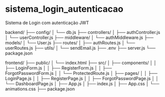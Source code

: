 # sistema_login_autenticacao
Sistema de Login com autenticação JWT

backend/
├── config/
│   └── db.js
├── controllers/
│   ├── authController.js
│   └── userController.js
├── middleware/
│   └── authMiddleware.js
├── models/
│   └── User.js
├── routes/
│   ├── authRoutes.js
│   └── userRoutes.js
├── utils/
│   └── sendEmail.js
├── .env
├── server.js
└── package.json

frontend/
├── public/
│   └── index.html
├── src/
│   ├── components/
│   │   ├── LoginForm.js
│   │   ├── RegisterForm.js
│   │   ├── ForgotPasswordForm.js
│   │   └── ProtectedRoute.js
│   ├── pages/
│   │   ├── LoginPage.js
│   │   ├── RegisterPage.js
│   │   ├── ForgotPasswordPage.js
│   │   └── DashboardPage.js
│   ├── App.js
│   ├── index.js
│   ├── App.css
│   └── animations.css
├── package.json

